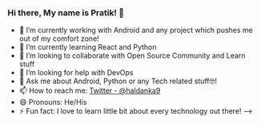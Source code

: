 ### Hi there, My name is Pratik! 👋

- 🔭 I’m currently working with Android and any project which pushes me out of my comfort zone!
- 🌱 I’m currently learning React and Python
- 👯 I’m looking to collaborate with Open Source Community and Learn stuff
- 🤔 I’m looking for help with DevOps
- 💬 Ask me about Android, Python or any Tech related stuff🤓!
- 📫 How to reach me: [Twitter - @haldanka9](https://twitter.com/haldanka9)
- 😄 Pronouns: He/His
- ⚡ Fun fact: I love to learn little bit about every technology out there!
-->

